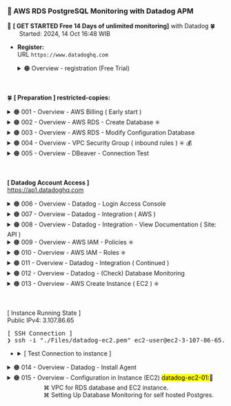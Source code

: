 ### 🪭 AWS RDS PostgreSQL Monitoring with Datadog APM

🔰 **[ GET STARTED Free 14 Days of unlimited monitoring]** with Datadog 🍀 <br />
&emsp;&emsp;Started: 2024, 14 Oct 16:48 WIB

- **Register:** <br />
  URL `https://www.datadoghq.com`

  <details><summary>🟠 Overview - registration (Free Trial)</summary>
    <div align="left">
    <img src="./gambar-petunjuk/ss_datadog_getstarted_001.png" alt="ss_datadog" style="display: block; margin: 0 auto;"> <br /><br />
    <img src="./gambar-petunjuk/ss_datadog_getstarted_002.png" alt="ss_datadog" style="display: block; margin: 0 auto;"> <br /><br />
    <img src="./gambar-petunjuk/ss_datadog_getstarted_003.png" alt="ss_datadog" style="display: block; margin: 0 auto;"> 
    </div><br /><hr />
  </details>

&nbsp;

🍀 **[ Preparation ] restricted-copies:**
<details><summary>🟠 001 - Overview - AWS Billing ( Early start )</summary>
<div align="left">
<br />
<img src="./gambar-petunjuk/ss_aws_abumuhammadbabah2019_001.png" alt="ss_aws" style="display: block; margin: 0 auto;">
</div><br /><hr />
</details>

<details><summary>🟠 002 - Overview - AWS RDS - Create Database ✳️</summary>
<div align="left">
<br />
<img src="./gambar-petunjuk/ss_aws_abumuhammadbabah2019_002.png" alt="ss_aws" style="display: block; margin: 0 auto;"> <br /><br />
<img src="./gambar-petunjuk/ss_aws_abumuhammadbabah2019_003.png" alt="ss_aws" style="display: block; margin: 0 auto;"> <br /><br />
<img src="./gambar-petunjuk/ss_aws_abumuhammadbabah2019_004.png" alt="ss_aws" style="display: block; margin: 0 auto;"> <br /><br />
<img src="./gambar-petunjuk/ss_aws_abumuhammadbabah2019_005.png" alt="ss_aws" style="display: block; margin: 0 auto;"> <br /><br />
<img src="./gambar-petunjuk/ss_aws_abumuhammadbabah2019_006.png" alt="ss_aws" style="display: block; margin: 0 auto;"> <br /><br />
<img src="./gambar-petunjuk/ss_aws_abumuhammadbabah2019_007.png" alt="ss_aws" style="display: block; margin: 0 auto;"> <br /><br />
<img src="./gambar-petunjuk/ss_aws_abumuhammadbabah2019_008.png" alt="ss_aws" style="display: block; margin: 0 auto;"> <br /><br />
<img src="./gambar-petunjuk/ss_aws_abumuhammadbabah2019_009.png" alt="ss_aws" style="display: block; margin: 0 auto;"> <br /><br />
<img src="./gambar-petunjuk/ss_aws_abumuhammadbabah2019_010.png" alt="ss_aws" style="display: block; margin: 0 auto;"> 
</div><br /><hr />
</details>

<details><summary>🟠 003 - Overview - AWS RDS - Modify Configuration Database</summary>
<div align="left">
<br />
<img src="./gambar-petunjuk/ss_aws_abumuhammadbabah2019_011.png" alt="ss_aws" style="display: block; margin: 0 auto;"> <br /><br />
<img src="./gambar-petunjuk/ss_aws_abumuhammadbabah2019_012.png" alt="ss_aws" style="display: block; margin: 0 auto;"> 
</div><br />
Notes: <br />
Modify the public access capability on the database only for testing connected only (before using EC2 instance later).
<hr />
</details>

<details><summary>🟠 004 - Overview - VPC Security Group ( inbound rules ) ✳️ 💰</summary>
<div align="left">
<br />
<img src="./gambar-petunjuk/ss_aws_abumuhammadbabah2019_013.png" alt="ss_aws" style="display: block; margin: 0 auto;"> <br /><br />
<img src="./gambar-petunjuk/ss_aws_abumuhammadbabah2019_014.png" alt="ss_aws" style="display: block; margin: 0 auto;"> <br /><br />
<img src="./gambar-petunjuk/ss_aws_abumuhammadbabah2019_015.png" alt="ss_aws" style="display: block; margin: 0 auto;"> <br /><br />
<img src="./gambar-petunjuk/ss_aws_abumuhammadbabah2019_016.png" alt="ss_aws" style="display: block; margin: 0 auto;"> 
</div><br />
Notes: <br />
The inbound setting in the security-group can be removed later after there is a connection between the instance and the rds database. 
This is only for testing rds database access from the outside.
<hr />
</details>

<details><summary>🟠 005 - Overview - DBeaver - Connection Test</summary>
<div align="left">
<br />
<img src="./gambar-petunjuk/ss_dbeaver_abumuhammadbabah2019.png" alt="ss_aws" style="display: block; margin: 0 auto;"> 
</div><br /><hr />
</details>

&nbsp;

**[ Datadog Account Access ]** <br />
https://ap1.datadoghq.com

<details><summary>🟠 006 - Overview - Datadog - Login Access Console</summary>
<div align="left">
<br />
<img src="./gambar-petunjuk/ss_datadog_baba_001.png" alt="ss_datadog" style="display: block; margin: 0 auto;"> <br /><br />
<img src="./gambar-petunjuk/ss_datadog_baba_002.png" alt="ss_datadog" style="display: block; margin: 0 auto;"> 
</div><br /><hr />
</details>

<details><summary>🟠 007 - Overview - Datadog - Integration ( AWS )</summary>
<div align="left">
<br />
<img src="./gambar-petunjuk/ss_datadog_baba_003.png" alt="ss_datadog" style="display: block; margin: 0 auto;"> <br /><br />
<img src="./gambar-petunjuk/ss_datadog_baba_004.png" alt="ss_datadog" style="display: block; margin: 0 auto;"> <br /><br />
<img src="./gambar-petunjuk/ss_datadog_baba_005.png" alt="ss_datadog" style="display: block; margin: 0 auto;"> 
</div><br /><hr />
</details>

<details><summary>🟠 008 - Overview - Datadog - Integration - View Documentation ( Site: API )</summary>
<div align="left">
<br />
<img src="./gambar-petunjuk/ss_datadog_baba_006.png" alt="ss_datadog" style="display: block; margin: 0 auto;"> <br /><br />
⌘ AWS External ID: cc5c44*******************d7aafd0
<img src="./gambar-petunjuk/ss_datadog_baba_007.png" alt="ss_datadog" style="display: block; margin: 0 auto;"> <br />
<details><summary>AWS integration IAM policy</summary>
<pre>
{
    "Version": "2012-10-17",
    "Statement": [
        {
            "Action": [
                "apigateway:GET",
                "autoscaling:Describe*",
                "backup:List*",
                "budgets:ViewBudget",
                "cloudfront:GetDistributionConfig",
                "cloudfront:ListDistributions",
                "cloudtrail:DescribeTrails",
                "cloudtrail:GetTrailStatus",
                "cloudtrail:LookupEvents",
                "cloudwatch:Describe*",
                "cloudwatch:Get*",
                "cloudwatch:List*",
                "codedeploy:List*",
                "codedeploy:BatchGet*",
                "directconnect:Describe*",
                "dynamodb:List*",
                "dynamodb:Describe*",
                "ec2:Describe*",
                "ec2:GetTransitGatewayPrefixListReferences",
                "ec2:SearchTransitGatewayRoutes",
                "ecs:Describe*",
                "ecs:List*",
                "elasticache:Describe*",
                "elasticache:List*",
                "elasticfilesystem:DescribeFileSystems",
                "elasticfilesystem:DescribeTags",
                "elasticfilesystem:DescribeAccessPoints",
                "elasticloadbalancing:Describe*",
                "elasticmapreduce:List*",
                "elasticmapreduce:Describe*",
                "es:ListTags",
                "es:ListDomainNames",
                "es:DescribeElasticsearchDomains",
                "events:CreateEventBus",
                "fsx:DescribeFileSystems",
                "fsx:ListTagsForResource",
                "health:DescribeEvents",
                "health:DescribeEventDetails",
                "health:DescribeAffectedEntities",
                "kinesis:List*",
                "kinesis:Describe*",
                "lambda:GetPolicy",
                "lambda:List*",
                "logs:DeleteSubscriptionFilter",
                "logs:DescribeLogGroups",
                "logs:DescribeLogStreams",
                "logs:DescribeSubscriptionFilters",
                "logs:FilterLogEvents",
                "logs:PutSubscriptionFilter",
                "logs:TestMetricFilter",
                "oam:ListSinks",
                "oam:ListAttachedLinks",
                "organizations:Describe*",
                "organizations:List*",
                "rds:Describe*",
                "rds:List*",
                "redshift:DescribeClusters",
                "redshift:DescribeLoggingStatus",
                "route53:List*",
                "s3:GetBucketLogging",
                "s3:GetBucketLocation",
                "s3:GetBucketNotification",
                "s3:GetBucketTagging",
                "s3:ListAllMyBuckets",
                "s3:PutBucketNotification",
                "ses:Get*",
                "sns:List*",
                "sns:Publish",
                "sns:GetSubscriptionAttributes",
                "sqs:ListQueues",
                "states:ListStateMachines",
                "states:DescribeStateMachine",
                "support:DescribeTrustedAdvisor*",
                "support:RefreshTrustedAdvisorCheck",
                "tag:GetResources",
                "tag:GetTagKeys",
                "tag:GetTagValues",
                "wafv2:ListLoggingConfigurations",
                "wafv2:GetLoggingConfiguration",
                "xray:BatchGetTraces",
                "xray:GetTraceSummaries"
            ],
            "Effect": "Allow",
            "Resource": "*"
        }
    ]
}
</pre>
</details>
<br />
⌘ Datadog Site: API <br />
⌘ Account ID Datadog: 417141415827
<img src="./gambar-petunjuk/ss_datadog_baba_008_revision_1.png" alt="ss_datadog" style="display: block; margin: 0 auto;"> <br /><br />
</div><br /><hr />
</details>

<details><summary>🟠 009 - Overview - AWS IAM - Policies ✳️</summary>
<br />
⌘ Create policy (IAM) name: DatadogIntegrationPolicy
<br />
<div align="left">
<img src="./gambar-petunjuk/ss_aws_abumuhammadbabah2019_017.png" alt="ss_aws" style="display: block; margin: 0 auto;"> <br /><br />
<img src="./gambar-petunjuk/ss_aws_abumuhammadbabah2019_018.png" alt="ss_aws" style="display: block; margin: 0 auto;"> <br /><br />
<img src="./gambar-petunjuk/ss_aws_abumuhammadbabah2019_019.png" alt="ss_aws" style="display: block; margin: 0 auto;"> <br /><br />
<img src="./gambar-petunjuk/ss_aws_abumuhammadbabah2019_020.png" alt="ss_aws" style="display: block; margin: 0 auto;"> <br /><br />
<img src="./gambar-petunjuk/ss_aws_abumuhammadbabah2019_021.png" alt="ss_aws" style="display: block; margin: 0 auto;"> <br /><br />
<img src="./gambar-petunjuk/ss_aws_abumuhammadbabah2019_022.png" alt="ss_aws" style="display: block; margin: 0 auto;"> <br /><br />
<img src="./gambar-petunjuk/ss_aws_abumuhammadbabah2019_023.png" alt="ss_aws" style="display: block; margin: 0 auto;"> 
</div><br /><hr />
</details>

<details><summary>🟠 010 - Overview - AWS IAM - Roles ✳️</summary>
<br />
⌘ Create role (IAM) name: DatadogIntegrationRole
<br />
<div align="left">
<img src="./gambar-petunjuk/ss_aws_abumuhammadbabah2019_024.png" alt="ss_aws" style="display: block; margin: 0 auto;"> <br /><br />
<img src="./gambar-petunjuk/ss_aws_abumuhammadbabah2019_025_revision_1.png" alt="ss_aws" style="display: block; margin: 0 auto;"> <br /><br />
<img src="./gambar-petunjuk/ss_aws_abumuhammadbabah2019_026.png" alt="ss_aws" style="display: block; margin: 0 auto;"> <br /><br />
<img src="./gambar-petunjuk/ss_aws_abumuhammadbabah2019_027_revision_1.png" alt="ss_aws" style="display: block; margin: 0 auto;"> <br /><br />
<img src="./gambar-petunjuk/ss_aws_abumuhammadbabah2019_028.png" alt="ss_aws" style="display: block; margin: 0 auto;"> 
</div><br /><hr />
</details>

<details><summary>🟠 011 - Overview - Datadog - Integration ( Continued )</summary>
<div align="left">
<br />
<img src="./gambar-petunjuk/ss_aws_abumuhammadbabah2019_029.png" alt="ss_aws" style="display: block; margin: 0 auto;"> <br />
⌘ AWS Account ID: 730335453692 <br />
<br />
<img src="./gambar-petunjuk/ss_datadog_baba_009.png" alt="ss_datadog" style="display: block; margin: 0 auto;"> <br />
<br />
🆗 **[Save anyway]** <br />
<img src="./gambar-petunjuk/ss_datadog_baba_009.png" alt="ss_datadog" style="display: block; margin: 0 auto;"> <br /><br />
<img src="./gambar-petunjuk/ss_datadog_baba_010.png" alt="ss_datadog" style="display: block; margin: 0 auto;"> <br /><br />
<img src="./gambar-petunjuk/ss_datadog_baba_011.png" alt="ss_datadog" style="display: block; margin: 0 auto;"> <br /><br />
<img src="./gambar-petunjuk/ss_datadog_baba_012.png" alt="ss_datadog" style="display: block; margin: 0 auto;"> 
</div><br /><hr />
</details>

<details><summary>🟠 012 - Overview - Datadog - (Check) Database Monitoring</summary>
<div align="left">
<br />
<img src="./gambar-petunjuk/ss_datadog_baba_013.png" alt="ss_datadog" style="display: block; margin: 0 auto;"> <br /><br />
<img src="./gambar-petunjuk/ss_datadog_baba_014.png" alt="ss_datadog" style="display: block; margin: 0 auto;"> <br /><br />
<img src="./gambar-petunjuk/ss_aws_abumuhammadbabah2019_030.png" alt="ss_aws" style="display: block; margin: 0 auto;"> <br /><br />
<img src="./gambar-petunjuk/ss_aws_abumuhammadbabah2019_031.png" alt="ss_aws" style="display: block; margin: 0 auto;"> <br /><br />
<img src="./gambar-petunjuk/ss_aws_abumuhammadbabah2019_032.png" alt="ss_aws" style="display: block; margin: 0 auto;">
</div><br /><hr />
</details>

<details><summary>🟠 013 - Overview - AWS Create Instance ( EC2 ) ✳️</summary>
<div align="left">
<br />
<img src="./gambar-petunjuk/ss_aws_abumuhammadbabah2019_033.png" alt="ss_aws" style="display: block; margin: 0 auto;"> <br /><br />
<img src="./gambar-petunjuk/ss_aws_abumuhammadbabah2019_034.png" alt="ss_aws" style="display: block; margin: 0 auto;"> <br /><br />
<img src="./gambar-petunjuk/ss_aws_abumuhammadbabah2019_035.png" alt="ss_aws" style="display: block; margin: 0 auto;"> <br /><br />
<img src="./gambar-petunjuk/ss_aws_abumuhammadbabah2019_036.png" alt="ss_aws" style="display: block; margin: 0 auto;"> <br /><br />
<img src="./gambar-petunjuk/ss_aws_abumuhammadbabah2019_037.png" alt="ss_aws" style="display: block; margin: 0 auto;"> <br /><br />
<img src="./gambar-petunjuk/ss_aws_abumuhammadbabah2019_038.png" alt="ss_aws" style="display: block; margin: 0 auto;"> <br /><br />
<img src="./gambar-petunjuk/ss_aws_abumuhammadbabah2019_039.png" alt="ss_aws" style="display: block; margin: 0 auto;"> 
</div><br /><hr />
</details>

&nbsp;

[ Instance Running State ] <br />
Public IPv4: 3.107.86.65 
<pre>
[ SSH Connection ]
❯ ssh -i "./Files/datadog-ec2.pem" ec2-user@ec2-3-107-86-65.ap-southeast-2.compute.amazonaws.com
</pre>

-   <details><summary>[ Test Connection to instance ]</summary>
    <pre>
    ❯ ssh -i "./Files/datadog-ec2.pem" ec2-user@ec2-3-107-86-65.ap-southeast-2.compute.amazonaws.com <br />
    The authenticity of host 'ec2-3-107-86-65.ap-southeast-2.compute.amazonaws.com (3.107.86.65)' can't be established.
    ED25519 key fingerprint is SHA256:7A+t/fzJgVbypjTiCZYYFsatEW+TGQZKmaHINKElRc4.
    This key is not known by any other names
    Are you sure you want to continue connecting (yes/no/[fingerprint])? yes
    Warning: Permanently added 'ec2-3-107-86-65.ap-southeast-2.compute.amazonaws.com' (ED25519) to the list of known hosts.
    @@@@@@@@@@@@@@@@@@@@@@@@@@@@@@@@@@@@@@@@@@@@@@@@@@@@@@@@@@@
    @         WARNING: UNPROTECTED PRIVATE KEY FILE!          @
    @@@@@@@@@@@@@@@@@@@@@@@@@@@@@@@@@@@@@@@@@@@@@@@@@@@@@@@@@@@
    Permissions 0644 for './Files/datadog-ec2.pem' are too open.
    It is required that your private key files are NOT accessible by others.
    This private key will be ignored.
    Load key "./Files/datadog-ec2.pem": bad permissions
    ec2-user@ec2-3-107-86-65.ap-southeast-2.compute.amazonaws.com: Permission denied (publickey,gssapi-keyex,gssapi-with-mic). <br /><br />
    ❯ chmod 400 ./Files/datadog-ec2.pem <br /><br />
    ❯ ssh -i "./Files/datadog-ec2.pem" ec2-user@ec2-3-107-86-65.ap-southeast-2.compute.amazonaws.com <br />
    ,     #_
    ~\_  ####_        Amazon Linux 2023
    ~~  \_#####\
    ~~     \###|
    ~~       \#/ ___   https://aws.amazon.com/linux/amazon-linux-2023
    ~~       V~' '->
        ~~~         /
        ~~._.   _/
            _/ _/
        _/m/'
    [ec2-user@ip-172-31-11-247 ~]$ 
    </pre>
    <br />
    <hr>
    </details>



<details><summary>🟠 014 - Overview - Datadog - Install Agent</summary>
<div align="left">
<br />
<img src="./gambar-petunjuk/ss_datadog_baba_015.png" alt="ss_datadog" style="display: block; margin: 0 auto;"> <br /><br />
<img src="./gambar-petunjuk/ss_datadog_baba_016.png" alt="ss_datadog" style="display: block; margin: 0 auto;"> <br /><br />
<img src="./gambar-petunjuk/ss_datadog_baba_017.png" alt="ss_datadog" style="display: block; margin: 0 auto;"> <br /><br />
<img src="./gambar-petunjuk/ss_datadog_baba_018.png" alt="ss_datadog" style="display: block; margin: 0 auto;"> <br /><br />
<br />
⌘ [API KEY]: 1ae*************************05d4
<pre>
#AGENT INSTALLATION COMMAND:
❯  DD_API_KEY=1ae*************************05d4 \
   DD_SITE="ap1.datadoghq.com" \
   bash -c "$(curl -L https://install.datadoghq.com/scripts/install_script_agent7.sh)"
</pre>
<img src="./gambar-petunjuk/ss_ssh_instance_datadog_001.png" alt="ss_ssh" style="display: block; margin: 0 auto;"> <br /><br />
<img src="./gambar-petunjuk/ss_ssh_instance_datadog_002.png" alt="ss_ssh" style="display: block; margin: 0 auto;"> <br />
<br />
<details><summary>Full details of installing dd-agent with ssh remote</summary>
<pre>
❯ ssh -i "./Files/datadog-ec2.pem" ec2-user@ec2-3-107-86-65.ap-southeast-2.compute.amazonaws.com
   ,     #_
   ~\_  ####_        Amazon Linux 2023
  ~~  \_#####\
  ~~     \###|
  ~~       \#/ ___   https://aws.amazon.com/linux/amazon-linux-2023
   ~~       V~' '->
    ~~~         /
      ~~._.   _/
         _/ _/
       _/m/'
Last login: Tue Oct 15 09:34:55 2024 from 45.251.5.172
[ec2-user@ip-172-31-11-247 ~]$ DD_API_KEY=1ae*************************05d4 \
DD_SITE="ap1.datadoghq.com" \
bash -c "$(curl -L https://install.datadoghq.com/scripts/install_script_agent7.sh)"
  % Total    % Received % Xferd  Average Speed   Time    Time     Time  Current
                                 Dload  Upload   Total   Spent    Left  Speed
100 77366  100 77366    0     0  1711k      0 --:--:-- --:--:-- --:--:-- 1717k <br />
* Datadog Agent 7 install script v1.35.4 <br />
/usr/bin/systemctl <br />
* Installing YUM sources for Datadog <br />
Cache was expired
17 files removed
  Installing package(s): datadog-agent <br />
Datadog, Inc.                                   7.4 kB/s | 801  B     00:00    
Datadog, Inc.                                    48 kB/s | 1.7 kB     00:00    
Importing GPG key 0xB01082D3:
 Userid     : "Datadog, Inc. RPM key (2023-04-20) (RPM key) <package+rpmkey@datadoghq.com>"
 Fingerprint: 7408 BFD5 6BC5 BF0C 361A AAE8 5D88 EEA3 B010 82D3
 From       : https://keys.datadoghq.com/DATADOG_RPM_KEY_CURRENT.public
Datadog, Inc.                                   1.4 kB/s | 1.7 kB     00:01    
Importing GPG key 0x4F09D16B:
 Userid     : "Datadog, Inc. RPM key (2024-05-15) (RPM key) <package+rpmkey@datadoghq.com>"
 Fingerprint: 2416 A377 57B1 BB02 68B3 634B 52AF C599 4F09 D16B
 From       : https://keys.datadoghq.com/DATADOG_RPM_KEY_4F09D16B.public
Datadog, Inc.                                   1.4 kB/s | 1.7 kB     00:01    
Importing GPG key 0xB01082D3:
 Userid     : "Datadog, Inc. RPM key (2023-04-20) (RPM key) <package+rpmkey@datadoghq.com>"
 Fingerprint: 7408 BFD5 6BC5 BF0C 361A AAE8 5D88 EEA3 B010 82D3
 From       : https://keys.datadoghq.com/DATADOG_RPM_KEY_B01082D3.public
Datadog, Inc.                                   2.0 kB/s | 2.4 kB     00:01    
Importing GPG key 0xFD4BF915:
 Userid     : "Datadog, Inc. RPM key (2020-09-08) <package+rpmkey@datadoghq.com>"
 Fingerprint: C655 9B69 0CA8 82F0 23BD F3F6 3F4D 1729 FD4B F915
 From       : https://keys.datadoghq.com/DATADOG_RPM_KEY_FD4BF915.public
Datadog, Inc.                                   1.3 kB/s | 1.6 kB     00:01    
Importing GPG key 0xE09422B3:
 Userid     : "Datadog, Inc <package@datadoghq.com>"
 Fingerprint: A4C0 B90D 7443 CF6E 4E8A A341 F106 8E14 E094 22B3
 From       : https://keys.datadoghq.com/DATADOG_RPM_KEY_E09422B3.public
Datadog, Inc.                                    48 MB/s |  22 MB     00:00    
Last metadata expiration check: 0:00:05 ago on Tue Oct 15 11:20:14 2024.
Dependencies resolved.
================================================================================
 Package               Architecture   Version             Repository       Size
================================================================================
Installing:
 datadog-agent         x86_64         1:7.57.2-1          datadog         264 M <br />
Transaction Summary
================================================================================
Install  1 Package <br />
Total download size: 264 M
Installed size: 264 M
Downloading Packages:
datadog-agent-7.57.2-1.x86_64.rpm                68 MB/s | 264 MB     00:03    
--------------------------------------------------------------------------------
Total                                            68 MB/s | 264 MB     00:03     
Datadog, Inc.                                    51 kB/s | 1.7 kB     00:00    
Importing GPG key 0xB01082D3:
 Userid     : "Datadog, Inc. RPM key (2023-04-20) (RPM key) <package+rpmkey@datadoghq.com>"
 Fingerprint: 7408 BFD5 6BC5 BF0C 361A AAE8 5D88 EEA3 B010 82D3
 From       : https://keys.datadoghq.com/DATADOG_RPM_KEY_CURRENT.public
Key imported successfully
Datadog, Inc.                                    53 kB/s | 1.7 kB     00:00    
Importing GPG key 0x4F09D16B:
 Userid     : "Datadog, Inc. RPM key (2024-05-15) (RPM key) <package+rpmkey@datadoghq.com>"
 Fingerprint: 2416 A377 57B1 BB02 68B3 634B 52AF C599 4F09 D16B
 From       : https://keys.datadoghq.com/DATADOG_RPM_KEY_4F09D16B.public
Key imported successfully
Datadog, Inc.                                    51 kB/s | 1.7 kB     00:00    
GPG key at https://keys.datadoghq.com/DATADOG_RPM_KEY_B01082D3.public (0xB01082D3) is already installed
Datadog, Inc.                                    71 kB/s | 2.4 kB     00:00    
Importing GPG key 0xFD4BF915:
 Userid     : "Datadog, Inc. RPM key (2020-09-08) <package+rpmkey@datadoghq.com>"
 Fingerprint: C655 9B69 0CA8 82F0 23BD F3F6 3F4D 1729 FD4B F915
 From       : https://keys.datadoghq.com/DATADOG_RPM_KEY_FD4BF915.public
Key imported successfully
Datadog, Inc.                                    51 kB/s | 1.6 kB     00:00    
Importing GPG key 0xE09422B3:
 Userid     : "Datadog, Inc <package@datadoghq.com>"
 Fingerprint: A4C0 B90D 7443 CF6E 4E8A A341 F106 8E14 E094 22B3
 From       : https://keys.datadoghq.com/DATADOG_RPM_KEY_E09422B3.public
Key imported successfully
Running transaction check
Transaction check succeeded.
Running transaction test
Transaction test succeeded.
Running transaction
  Preparing        :                                                        1/1 
  Running scriptlet: datadog-agent-1:7.57.2-1.x86_64                        1/1 
  Installing       : datadog-agent-1:7.57.2-1.x86_64                        1/1 
  Running scriptlet: datadog-agent-1:7.57.2-1.x86_64                        1/1 
Enabling service datadog-agent
Created symlink /etc/systemd/system/multi-user.target.wants/datadog-agent.service → /usr/lib/systemd/system/datadog-agent.service.
No datadog.yaml file detected, not starting the agent <br />
  Verifying        : datadog-agent-1:7.57.2-1.x86_64                        1/1  <br />
Installed:
  datadog-agent-1:7.57.2-1.x86_64  <br />
Complete! <br />
* Adding your API key to the Datadog Agent configuration: /etc/datadog-agent/datadog.yaml <br /> <br />
* Setting SITE in the Datadog Agent configuration: /etc/datadog-agent/datadog.yaml <br /> <br />
/usr/bin/systemctl
* Starting the Datadog Agent... <br />
  Your Datadog Agent is running and functioning properly.
  It will continue to run in the background and submit metrics to Datadog.
  If you ever want to stop the Datadog Agent, run: <br />
      sudo systemctl stop datadog-agent <br />
  And to run it again run: <br />
      sudo systemctl start datadog-agent <br />
[ec2-user@ip-172-31-11-247 ~]$
</pre>
</details>
<br />
<b>⌘ [Start service]</b>
<pre>[ec2-user@ip-172-31-11-247 ~]$ sudo systemctl start datadog-agent</pre><br />
<b>⌘ [Status service]</b>
<pre>[ec2-user@ip-172-31-11-247 ~]$ sudo systemctl status datadog-agent</pre>
<details><summary>Overview:</summary>
<div><img src="./gambar-petunjuk/ss_ssh_instance_datadog_003.png" alt="ss_ssh" style="display: block; margin: 0 auto;"></div>
👍🏼 <b>[Done]</b> 👍🏼
<br /><hr>
</details>
</div><br /><hr>
</details>

<details><summary>🟠 015 - Overview - Configuration in Instance (EC2) <mark>datadog-ec2-01:</mark>🌟 <br />
&emsp;&emsp;&emsp;&emsp;&emsp;&emsp;⌘ VPC for RDS database and EC2 instance. <br />
&emsp;&emsp;&emsp;&emsp;&emsp;&emsp;⌘ Setting Up Database Monitoring for self hosted Postgres. </summary>
<br />
[ Install postgresql ]
<pre>
[ec2-user@ip-172-31-11-247 ~]$ sudo dnf search postgresql15 
</pre>
<details><summary>Response:</summary>
<pre>
  Last metadata expiration check: 0:23:08 ago on Tue Oct 15 13:17:01 2024.
  ============================================== Name Exactly Matched: postgresql15 ==============================================
  postgresql15.x86_64 : PostgreSQL client programs
  ================================================== Name Matched: postgresql15 ==================================================
  postgresql15-contrib.x86_64 : Extension modules distributed with PostgreSQL
  postgresql15-docs.x86_64 : Extra documentation for PostgreSQL
  postgresql15-llvmjit.x86_64 : Just-in-time compilation support for PostgreSQL
  postgresql15-plperl.x86_64 : The Perl procedural language for PostgreSQL
  postgresql15-plpython3.x86_64 : The Python3 procedural language for PostgreSQL
  postgresql15-pltcl.x86_64 : The Tcl procedural language for PostgreSQL
  postgresql15-private-devel.x86_64 : PostgreSQL development header files for this build of PostgreSQL server
  postgresql15-private-libs.x86_64 : The shared libraries required only for this build of PostgreSQL server
  postgresql15-server.x86_64 : The programs needed to create and run a PostgreSQL server
  postgresql15-server-devel.x86_64 : PostgreSQL development header files and libraries
  postgresql15-static.x86_64 : Statically linked PostgreSQL libraries
  postgresql15-test.x86_64 : The test suite distributed with PostgreSQL
  postgresql15-test-rpm-macros.noarch : Convenience RPM macros for build-time testing against PostgreSQL server
  postgresql15-upgrade.x86_64 : Support for upgrading from the previous major release of PostgreSQL
  postgresql15-upgrade-devel.x86_64 : Support for build of extensions required for upgrade process
  [ec2-user@ip-172-31-11-247 ~]$ 
</pre>
</details>
<pre>
[ec2-user@ip-172-31-11-247 ~]$ sudo dnf install -y postgresql15
</pre>
<details><summary>Response:</summary>
<pre>
  Last metadata expiration check: 0:01:52 ago on Tue Oct 15 13:17:01 2024.
  Dependencies resolved.
  =======================================================================================================================
  Package                              Architecture      Version                           Repository              Size
  =======================================================================================================================
  Installing:
  postgresql15                         x86_64            15.8-1.amzn2023.0.1               amazonlinux            1.6 M
  Installing dependencies:
  postgresql15-private-libs            x86_64            15.8-1.amzn2023.0.1               amazonlinux            145 k <br />
  Transaction Summary
  =======================================================================================================================
  Install  2 Packages <br />
  Total download size: 1.8 M
  Installed size: 6.9 M
  Downloading Packages:
  (1/2): postgresql15-private-libs-15.8-1.amzn2023.0.1.x86_64.rpm                        2.4 MB/s | 145 kB     00:00    
  (2/2): postgresql15-15.8-1.amzn2023.0.1.x86_64.rpm                                      21 MB/s | 1.6 MB     00:00    
  -----------------------------------------------------------------------------------------------------------------------
  Total                                                                                   14 MB/s | 1.8 MB     00:00     
  Running transaction check
  Transaction check succeeded.
  Running transaction test
  Transaction test succeeded.
  Running transaction
    Preparing        :                                                                                               1/1 
    Installing       : postgresql15-private-libs-15.8-1.amzn2023.0.1.x86_64                                          1/2 
    Installing       : postgresql15-15.8-1.amzn2023.0.1.x86_64                                                       2/2 
    Running scriptlet: postgresql15-15.8-1.amzn2023.0.1.x86_64                                                       2/2 
    Verifying        : postgresql15-15.8-1.amzn2023.0.1.x86_64                                                       1/2 
    Verifying        : postgresql15-private-libs-15.8-1.amzn2023.0.1.x86_64                                          2/2  <br />
  Installed:
    postgresql15-15.8-1.amzn2023.0.1.x86_64             postgresql15-private-libs-15.8-1.amzn2023.0.1.x86_64  <br /> 
  Complete!
  [ec2-user@ip-172-31-11-247 ~]$  <br />
</pre>
</details>
<br />
<details><summary>🔰 Overview: Setting up connection between RDS databases and EC2 instances</summary>
<div>
<br />
<img src="./gambar-petunjuk/ss_aws_abumuhammadbabah2019_040.png" alt="ss_aws" style="display: block; margin: 0 auto;"> <br /><br />
<img src="./gambar-petunjuk/ss_aws_abumuhammadbabah2019_041.png" alt="ss_aws" style="display: block; margin: 0 auto;"> <br /><br />
<img src="./gambar-petunjuk/ss_aws_abumuhammadbabah2019_042.png" alt="ss_aws" style="display: block; margin: 0 auto;"> <br /><br />
<img src="./gambar-petunjuk/ss_aws_abumuhammadbabah2019_043.png" alt="ss_aws" style="display: block; margin: 0 auto;"> <br /><br />
<img src="./gambar-petunjuk/ss_aws_abumuhammadbabah2019_044.png" alt="ss_aws" style="display: block; margin: 0 auto;"> <br /><br />
[ Successful outcome ]:
<img src="./gambar-petunjuk/ss_aws_abumuhammadbabah2019_044-a1.0.png" alt="ss_aws" style="display: block; margin: 0 auto;"> <br /><br />
<img src="./gambar-petunjuk/ss_aws_abumuhammadbabah2019_044-a1.1.png" alt="ss_aws" style="display: block; margin: 0 auto;"> <br /><br />
</div><br /><hr>
</details>
<details><summary>🔰 Documentation: Setting up Database Monitoring for AWS RDS managed postgres</summary>
<div>
<br />
<img src="./gambar-petunjuk/ss_datadog_baba_019.png" alt="ss_datadog" style="display: block; margin: 0 auto;"> 
</div><br /><hr>
</details>
<br />
<b>[ PostgreSQL Access ]</b>
<pre>
[ec2-user@ip-172-31-11-247 ~] psql -h postgres-free-tier-01.c3eu0imki1jn.ap-southeast-2.rds.amazonaws.com --port 5432 -U postgres
  Password: A#LCZen%dS
</pre>
⌘ [ Grant the Agent access ]:
<pre>
postgres=> \l
                                                 List of databases
   Name    |  Owner   | Encoding |   Collate   |    Ctype    | ICU Locale | Locale Provider |   Access privileges   
-----------+----------+----------+-------------+-------------+------------+-----------------+-----------------------
 postgres  | postgres | UTF8     | en_US.UTF-8 | en_US.UTF-8 |            | libc            | 
 rdsadmin  | rdsadmin | UTF8     | en_US.UTF-8 | en_US.UTF-8 |            | libc            | rdsadmin=CTc/rdsadmin
 template0 | rdsadmin | UTF8     | en_US.UTF-8 | en_US.UTF-8 |            | libc            | =c/rdsadmin          +
           |          |          |             |             |            |                 | rdsadmin=CTc/rdsadmin
 template1 | postgres | UTF8     | en_US.UTF-8 | en_US.UTF-8 |            | libc            | =c/postgres          +
           |          |          |             |             |            |                 | postgres=CTc/postgres
(4 rows)<br />
postgres=>
</pre>
<div>
<img src="./gambar-petunjuk/ss_datadog_baba_020.png" alt="ss_datadog" style="display: block; margin: 0 auto;"> 
</div>
<!-- processing -->
<br /><hr />
</details>

